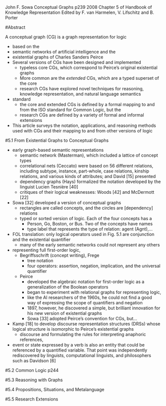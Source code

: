 John F. Sowa
Conceptual Graphs p239
2008
Chapter 5 of Handbook of Knowledge Representation
  Edited by F. van Harmelen, V.  Lifschitz and B. Porter

#Abstract

A conceptual graph (CG) is a graph representation for logic
  * based on the
   * semantic networks of artificial intelligence and the
   * existential graphs of Charles Sanders Peirce
 * Several versions of CGs have been designed and implemented
   * typeless core CGs, which correspond to Peirce’s original existential
    graphs
    * More common are the _extended_ CGs, which are a typed superset of the core
    * research CGs have explored novel techniques for reasoning, knowledge
      representation, and natural language semantics
  * standard
    * the core and extended CGs is defined by a formal mapping to and from
      the ISO standard for Common Logic, but the
    * research CGs are defined by a variety of formal and informal extensions
* This article surveys the notation, applications, and reasoning methods used
  with CGs and their mapping to and from other versions of logic

#5.1 From Existential Graphs to Conceptual Graphs

* early graph-based semantic representations
  * semantic network (Masterman), which included a lattice of concept types
  *  correlational nets (Ceccato) were based on 56 different relations,
     including subtype, instance, part-whole, case relations, kinship
     relations, and various kinds of attributes; and David [15] presented
  * dependency graphs (Hays) formalized the notation developed by the linguist
     Lucien Tesnière [40]
  * critiques of their logical weaknesses: Woods [42] and McDermott [22]
* Sowa [32] developed a version of conceptual graphs
  * rectangles are called concepts, and the circles are [dependency] relations
  * typed or sorted version of logic. Each of the four concepts has a
    * Person, Go, Boston, or Bus. Two of the concepts have names
    * type label that represents the type of relation: agent (Agnt),...
* FOL translation: only logical operators used in Fig. 5.1 are conjunction
  and the existential quantifier
  * many of the early semantic networks could not represent any others
* representing full first-order logic,
  * Begriffsschrift (concept writing), Frege
    * tree notation
    * four operators: assertion, negation, implication, and the universal quantifier
  * Peirce
    * developed the algebraic notation for first-order logic as a
      generalization of the Boolean operators
    * began to experiment with relational graphs for representing logic,
    * like the AI researchers of the 1960s, he could not find a good way of
      expressing the scope of quantifiers and negation
    * 1897, however, he discovered a simple, but brilliant innovation for his
      new version of existential graphs
    * Sowa [33] adopted Peirce’s convention for CGs, but...
* Kamp [18] to develop discourse representation structures (DRSs) whose logical
  structure is isomorphic to Peirce’s existential graphs
  * discourse and formulating the rules for interpreting anaphoric references,
* event or state expressed by a verb is also an entity that could be referenced
  by a quantified variable. That point was independently rediscovered by
  linguists, computational linguists, and philosophers such as Davidson [6]

#5.2 Common Logic p244

#5.3 Reasoning with Graphs

#5.4 Propositions, Situations, and Metalanguage

#5.5 Research Extensions
